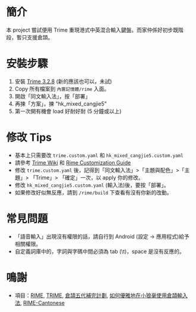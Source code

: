 
# 簡介

本 project 嘗試便用 Trime 重現港式中英混合輸入鍵盤。而家仲係好初步既階段，暫只支援倉頡。


# 安裝步驟

1. 安裝 [Trime 3.2.8](https://github.com/osfans/trime/releases) (新的應該也可以，未試)
2. Copy 所有檔案到 `內置記憶體/rime` 入面。
3. 開啟「同文輸入法」，按「部署」
4. 再揀「方案」，揀 "hk_mixed_cangjie5"
5. 第一次開有機會 load 好耐好耐 (5 分鐘或以上)

# 修改 Tips

* 基本上只需要改  `trime.custom.yaml` 和 `hk_mixed_cangjie5.custom.yaml`
* 請參考 [Trime Wiki](https://github.com/osfans/trime/wiki/trime.yaml) 和 [Rime Customization Guide](https://github.com/rime/home/wiki/CustomizationGuide)
* 修改 `trime.custom.yaml` 後，記得到「同文輸入法」>「主題與配色」>「主題」>  「Trime」> 「確定」一次，以 apply 你的修改。
* 修改 `hk_mixed_cangjie5.custom.yaml` (輸入法)後，要按「部署」。
* 如果修改好似無反應，請到 `/rime/build` 下查看有沒有你新的改動。

# 常見問題

* 「語音輸入」出現沒有權限的話，請自行到 Android (設定 -> 應用程式)給予相關權限。
* 自定義詞庫中的，字詞與字碼中間必須為 tab (\t)，space 是沒有反應的。

# 鳴謝

* 項目：[RIME], [TRIME], [倉頡五代補完計劃], [如何優雅地在小狼毫使用倉頡輸入法], [RIME-Cantonese]

[RIME]: http://rime.im
[TRIME]: https://github.com/osfans/trime
[倉頡五代補完計劃]: https://github.com/Jackchows/Cangjie5
[RIME-Cantonese]: https://github.com/rime/rime-cantonese
[如何優雅地在小狼毫使用倉頡輸入法]: https://github.com/qingchen239/RimeCangjieInputConfiguration